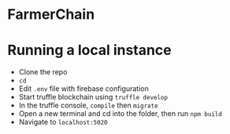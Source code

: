 # FarmerChain

# Running a local instance

- Clone the repo 
- `cd `
-  Edit `.env` file with firebase configuration
- Start truffle blockchain using `truffle develop`
- In the truffle console, `compile` then `migrate`
- Open a new terminal and cd into the folder, then run `npm build`
- Navigate to `localhost:5020`

